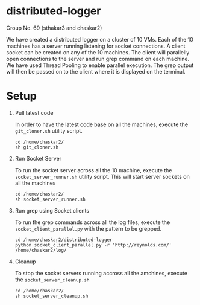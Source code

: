 # distributed-logger
Group No. 69 (sthakar3 and chaskar2)

We have created a distributed logger on a cluster of 10 VMs. Each of the 10 machines has a server running listening for socket connections. A client socket can be created on any of the 10 machines. The client will parallelly open connections to the server and run grep command on each machine. We have used Thread Pooling to enable parallel execution. The grep output will then be passed on to the client where it is displayed on the terminal. 

# Setup

1. Pull latest code

    In order to have the latest code base on all the machines, execute the `git_cloner.sh` utility script.

    ```shell
    cd /home/chaskar2/
    sh git_cloner.sh
    ```

2. Run Socket Server

    To run the socket server across all the 10 machine, execute the `socket_server_runner.sh` utility script. This will start server sockets on all the machines

    ```shell
    cd /home/chaskar2/
    sh socket_server_runner.sh
    ```

3. Run grep using Socket clients

    To run the grep commands across all the log files, execute the `socket_client_parallel.py` with the pattern to be grepped.

    ```shell
    cd /home/chaskar2/distributed-logger
    python socket_client_parallel.py -r 'http://reynolds.com/' /home/chaskar2/log/
    ```

4. Cleanup

    To stop the socket servers running accross all the amchines, execute the `socket_server_cleanup.sh`

    ```shell
    cd /home/chaskar2/
    sh socket_server_cleanup.sh
    ```


